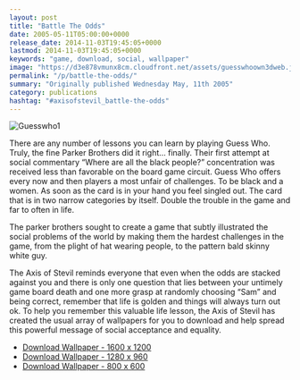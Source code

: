 ```yaml
---
layout: post
title: "Battle The Odds"
date: 2005-05-11T05:00:00+0000
release_date: 2014-11-03T19:45:05+0000
lastmod: 2014-11-03T19:45:05+0000
keywords: "game, download, social, wallpaper"
image: "https://d3e878vmunx8cm.cloudfront.net/assets/guesswhoown3dweb.jpg"
permalink: "/p/battle-the-odds/"
summary: "Originally published Wednesday May, 11th 2005"
category: publications
hashtag: "#axisofstevil_battle-the-odds"
---
```


[id_1]: https://d3e878vmunx8cm.cloudfront.net/assets/guesswhoown3dweb.jpg "Guesswho1"
![Guesswho1][id_1]                         

There are any number of lessons you can learn by playing Guess Who. Truly, the fine Parker Brothers did it right… finally. Their first attempt at social commentary “Where are all the black people?” concentration was received less than favorable on the board game circuit. Guess Who offers every now and then players a most unfair of challenges. To be black and a women. As soon as the card is in your hand you feel singled out. The card that is in two narrow categories by itself. Double the trouble in the game and far to often in life.

The parker brothers sought to create a game that subtly illustrated the social problems of the world by making them the hardest challenges in the game, from the plight of hat wearing people, to the pattern bald skinny white guy.

The Axis of Stevil reminds everyone that even when the odds are stacked against you and there is only one question that lies between your untimely game board death and one more grasp at randomly choosing “Sam” and being correct, remember that life is golden and things will always turn out ok. To help you remember this valuable life lesson, the Axis of Stevil has created the usual array of wallpapers for you to download and help spread this powerful message of social acceptance and equality.

- [Download Wallpaper - 1600 x 1200](https://d3e878vmunx8cm.cloudfront.net/assets/guesswhoown3d1600x1200.jpg)  
- [Download Wallpaper - 1280 x 960](https://d3e878vmunx8cm.cloudfront.net/assets/guesswhoown3d1280x960.jpg)       
- [Download Wallpaper - 800 x 600](https://d3e878vmunx8cm.cloudfront.net/assets/guesswhoown3d800x600.jpg)
